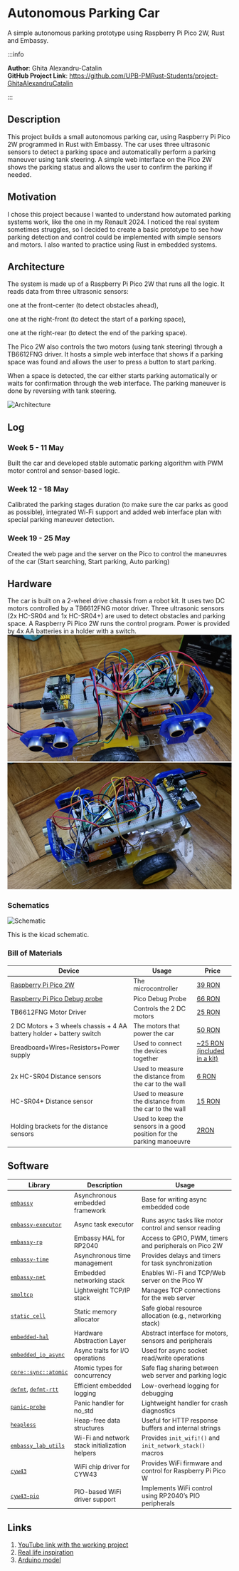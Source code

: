 # Autonomous Parking Car
A simple autonomous parking prototype using Raspberry Pi Pico 2W, Rust and Embassy.

:::info 

**Author**: Ghita Alexandru-Catalin \
**GitHub Project Link**: https://github.com/UPB-PMRust-Students/project-GhitaAlexandruCatalin

:::

## Description

This project builds a small autonomous parking car, using Raspberry Pi Pico 2W programmed in Rust with Embassy. The car uses three ultrasonic sensors to detect a parking space and automatically perform a parking maneuver using tank steering. A simple web interface on the Pico 2W shows the parking status and allows the user to confirm the parking if needed.

## Motivation

I chose this project because I wanted to understand how automated parking systems work, like the one in my Renault 2024. I noticed the real system sometimes struggles, so I decided to create a basic prototype to see how parking detection and control could be implemented with simple sensors and motors. I also wanted to practice using Rust in embedded systems.

## Architecture 

The system is made up of a Raspberry Pi Pico 2W that runs all the logic. It reads data from three ultrasonic sensors:

one at the front-center (to detect obstacles ahead),

one at the right-front (to detect the start of a parking space),

one at the right-rear (to detect the end of the parking space).

The Pico 2W also controls the two motors (using tank steering) through a TB6612FNG driver. It hosts a simple web interface that shows if a parking space was found and allows the user to press a button to start parking.

When a space is detected, the car either starts parking automatically or waits for confirmation through the web interface. The parking maneuver is done by reversing with tank steering.

![Architecture](./assets/SchemaDesenV2.webp)

## Log

<!-- write your progress here every week -->

### Week 5 - 11 May
Built the car and developed stable automatic parking algorithm with PWM motor control and sensor-based logic.
### Week 12 - 18 May
Calibrated the parking stages duration (to make sure the car parks as good as possible), integrated Wi-Fi support and added web interface plan with special parking maneuver detection.
### Week 19 - 25 May
Created the web page and the server on the Pico to control the maneuvres of the car (Start searching, Start parking, Auto parking)

## Hardware

The car is built on a 2-wheel drive chassis from a robot kit. It uses two DC motors controlled by a TB6612FNG motor driver. Three ultrasonic sensors (2x HC-SR04 and 1x HC-SR04+) are used to detect obstacles and parking space. A Raspberry Pi Pico 2W runs the control program. Power is provided by 4x AA batteries in a holder with a switch.
![HardwareLeft](./assets/hardware1.webp)
![HardwareRight](./assets/hardware2.webp)

### Schematics

![Schematic](./assets/kicadscheme.svg)

This is the kicad schematic.

### Bill of Materials

<!-- Fill out this table with all the hardware components that you might need.

The format is 
```
| [Device](link://to/device) | This is used ... | [price](link://to/store) |

```

-->

| Device | Usage | Price |
|--------|--------|-------|
| [Raspberry Pi Pico 2W](https://www.raspberrypi.com/documentation/microcontrollers/pico-series.html) | The microcontroller | [39 RON](https://www.optimusdigital.ro/ro/placi-raspberry-pi/13327-raspberry-pi-pico-2-w.html?gad_source=1&gbraid=0AAAAADv-p3BYbmtR0U4AB0vh3IzVtnhct&gclid=Cj0KCQjw2tHABhCiARIsANZzDWpC5jvEeQu1M-4aPsGLz0h_VUH-1oeoOhxuRTAuJpaxGS73j50IQKQaAkviEALw_wcB) |
| [Raspberry Pi Pico Debug probe](https://www.raspberrypi.com/documentation/microcontrollers/debug-probe.html) | Pico Debug Probe | [66 RON](https://www.optimusdigital.ro/en/accesories/12777-raspberry-pi-debug-probe.html?srsltid=AfmBOoriZm_41cmeLX01a0sdURol6ev5VejcC2lXUkNHwUqBqNHQ_65P) |
| TB6612FNG Motor Driver | Controls the 2 DC motors | [25 RON](https://www.optimusdigital.ro/en/brushed-motor-drivers/134-tb6612fng-dual-motor-driver-1-a.html?srsltid=AfmBOopWC9QhXQGhkdyAoanCFfS1Ff9P7OcWpEeUpdFsgRCiG0OFlHFi) |
| 2 DC Motors + 3 wheels chassis + 4 AA battery holder + battery switch | The motors that power the car | [50 RON](https://www.optimusdigital.ro/en/robot-kits/140-robot-chasis-2-motors.html?search_query=Robot+Kit+%282+Motors%29%09&results=67) |
| Breadboard+Wires+Resistors+Power supply | Used to connect the devices together | [~25 RON (included in a kit)](https://www.optimusdigital.ro/en/optimus-digital-kits/7356-kit-wireless-super-starter-cu-esp8266.html?search_query=kit&results=456) |
| 2x HC-SR04 Distance sensors | Used to measure the distance from the car to the wall | [6 RON](https://www.optimusdigital.ro/en/ultrasonic-sensors/9-hc-sr04-ultrasonic-sensor.html?search_query=sr04&results=20) |
| HC-SR04+ Distance sensor | Used to measure the distance from the car to the wall | [15 RON](https://www.optimusdigital.ro/en/ultrasonic-sensors/2328-senzor-ultrasonic-de-distana-hc-sr04-compatibil-33-v-i-5-v.html?search_query=sr04&results=20) |
| Holding brackets for the distance sensors | Used to keep the sensors in a good position for the parking manoeuvre | [2RON](https://www.optimusdigital.ro/en/holders-and-mounting-accessories/7102-mounting-bracked-for-hc-sr04-ultrasonic-sensor-blue.html?search_query=sr04&results=20) |

## Software

| Library | Description | Usage |
|---------|-------------|-------|
| [`embassy`](https://crates.io/crates/embassy) | Asynchronous embedded framework | Base for writing async embedded code |
| [`embassy-executor`](https://crates.io/crates/embassy-executor) | Async task executor | Runs async tasks like motor control and sensor reading |
| [`embassy-rp`](https://crates.io/crates/embassy-rp) | Embassy HAL for RP2040 | Access to GPIO, PWM, timers and peripherals on Pico 2W |
| [`embassy-time`](https://crates.io/crates/embassy-time) | Asynchronous time management | Provides delays and timers for task synchronization |
| [`embassy-net`](https://crates.io/crates/embassy-net) | Embedded networking stack | Enables Wi-Fi and TCP/Web server on the Pico W |
| [`smoltcp`](https://crates.io/crates/smoltcp) | Lightweight TCP/IP stack | Manages TCP connections for the web server |
| [`static_cell`](https://crates.io/crates/static_cell) | Static memory allocator | Safe global resource allocation (e.g., networking stack) |
| [`embedded-hal`](https://crates.io/crates/embedded-hal) | Hardware Abstraction Layer | Abstract interface for motors, sensors and peripherals |
| [`embedded_io_async`](https://crates.io/crates/embedded-io-async) | Async traits for I/O operations | Used for async socket read/write operations |
| [`core::sync::atomic`](https://doc.rust-lang.org/core/sync/atomic/index.html) | Atomic types for concurrency | Safe flag sharing between web server and parking logic |
| [`defmt`](https://crates.io/crates/defmt), [`defmt-rtt`](https://crates.io/crates/defmt-rtt) | Efficient embedded logging | Low-overhead logging for debugging |
| [`panic-probe`](https://crates.io/crates/panic-probe) | Panic handler for no_std | Lightweight handler for crash diagnostics |
| [`heapless`](https://crates.io/crates/heapless) | Heap-free data structures | Useful for HTTP response buffers and internal strings |
| [`embassy_lab_utils`](https://github.com/UPB-PMRust/embassy-lab-utils) | Wi-Fi and network stack initialization helpers | Provides `init_wifi!()` and `init_network_stack()` macros |
| [`cyw43`](https://crates.io/crates/cyw43) | WiFi chip driver for CYW43 | Provides WiFi firmware and control for Raspberry Pi Pico W |
| [`cyw43-pio`](https://crates.io/crates/cyw43-pio) | PIO-based WiFi driver support | Implements WiFi control using RP2040’s PIO peripherals |

## Links

<!-- Add a few links that inspired you and that you think you will use for your project -->

1. [YouTube link with the working project](https://www.youtube.com/watch?v=kilFwHMVLwo)
2. [Real life inspiration](https://newatlas.com/how-self-parking-works/46684/)
3. [Arduino model](https://youtu.be/IpaVJD0ne1I?si=TsgtYaTl4377ByxE)

